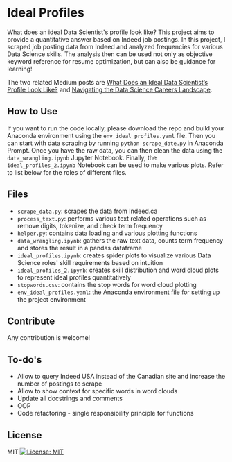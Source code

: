 # Ideal Profiles
What does an ideal Data Scientist's profile look like? This project aims to provide a quantitative answer based on Indeed job postings. In this project, I scraped job posting data from Indeed and analyzed frequencies for various Data Science skills. The analysis then can be used not only as objective keyword reference for resume optimization, but can also be guidance for learning!

The two related Medium posts are [What Does an Ideal Data Scientist’s Profile Look Like?](https://towardsdatascience.com/what-does-an-ideal-data-scientists-profile-look-like-7d7bd78ff7ab) and [Navigating the Data Science Careers Landscape](https://hackernoon.com/navigating-the-data-science-career-landscape-db746a61ac62).


## How to Use
If you want to run the code locally, please download the repo and build your Anaconda environment using the `env_ideal_profiles.yaml` file. Then you can start with data scraping by running `python scrape_date.py` in Anaconda Prompt. Once you have the raw data, you can then clean the data using the `data_wrangling.ipynb` Jupyter Notebook. Finally, the `ideal_profiles_2.ipynb` Notebook can be used to make various plots. Refer to list below for the roles of different files.


## Files
- `scrape_data.py`: scrapes the data from Indeed.ca
- `process_text.py`: performs various text related operations such as remove digits, tokenize, and check term frequency
- `helper.py`: contains data loading and various plotting functions
- `data_wrangling.ipynb`: gathers the raw text data, counts term frequency and stores the result in a pandas dataframe
- `ideal_profiles.ipynb`: creates spider plots to visualize various Data Science roles' skill requirements based on intuition
- `ideal_profiles_2.ipynb`: creates skill distribution and word cloud plots to represent ideal profiles quantitatively
- `stopwords.csv`: contains the stop words for word cloud plotting
- `env_ideal_profiles.yaml`: the Anaconda environment file for setting up the project environment


## Contribute
Any contribution is welcome!


## To-do's
- Allow to query Indeed USA instead of the Canadian site and increase the number of postings to scrape
- Allow to show context for specific words in word clouds
- Update all docstrings and comments
- OOP
- Code refactoring - single responsibility principle for functions


## License
MIT [![License: MIT](https://img.shields.io/badge/License-MIT-yellow.svg)](https://opensource.org/licenses/MIT)
